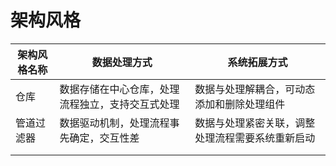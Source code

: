 # 架构风格



| 架构风格名称 | 数据处理方式                   | 系统拓展方式                   |
| ------ | ------------------------ | ------------------------ |
| 仓库     | 数据存储在中心仓库，处理流程独立，支持交互式处理 | 数据与处理解耦合，可动态添加和删除处理组件    |
| 管道过滤器  | 数据驱动机制，处理流程事先确定，交互性差     | 数据与处理紧密关联，调整处理流程需要系统重新启动 |
|        |                          |                          |
|        |                          |                          |
